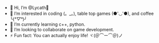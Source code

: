 - 👋 Hi, I’m @Lycath🙂
- 👀 I’m interested in coding (。_。), table top games (●'◡'●), and coffee ╰(*°▽°*)╯
- 🌱 I’m currently learning c++, python.
- 💞️ I’m looking to collaborate on game development.
- ⚡ Fun fact: You can actually enjoy life! ヾ(＠⌒ー⌒＠)ノ
